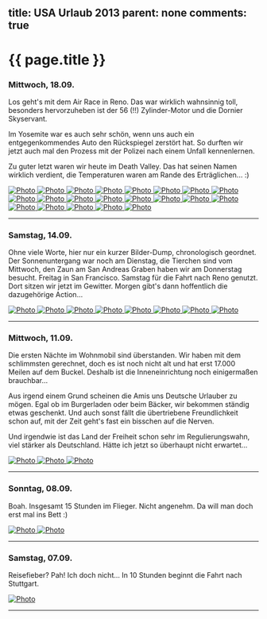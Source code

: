title: USA Urlaub 2013
parent: none
comments: true
---

# {{ page.title }}

### Mittwoch, 18.09.

Los geht's mit dem Air Race in Reno. Das war wirklich wahnsinnig toll, besonders hervorzuheben ist der 56 (!!) Zylinder-Motor und die Dornier Skyservant.

Im Yosemite war es auch sehr schön, wenn uns auch ein entgegenkommendes Auto den Rückspiegel zerstört hat. So durften wir jetzt auch mal den Prozess mit der Polizei nach einem Unfall kennenlernen.

Zu guter letzt waren wir heute im Death Valley. Das hat seinen Namen wirklich verdient, die Temperaturen waren am Rande des Erträglichen... :)

<div class="yoxview">
    <a href="img/usa_2013/09_15_action.jpg" class="thumbnail">
        <img src="img/usa_2013/09_15_action_small.jpg" alt="Photo" title="Reno Air Race">
    </a>
    <a href="img/usa_2013/09_15_do.jpg" class="thumbnail">
        <img src="img/usa_2013/09_15_do_small.jpg" alt="Photo" title="Dornier Skyservant">
    </a>
    <a href="img/usa_2013/09_15_sky.jpg" class="thumbnail">
        <img src="img/usa_2013/09_15_sky_small.jpg" alt="Photo" title="Motor von nahem">
    </a>
    <a href="img/usa_2013/09_15_reno.jpg" class="thumbnail">
        <img src="img/usa_2013/09_15_reno_small.jpg" alt="Photo" title="Eingang Reno Air Race">
    </a>
    <a href="img/usa_2013/09_15_red.jpg" class="thumbnail">
        <img src="img/usa_2013/09_15_red_small.jpg" alt="Photo" title="Big Red T6">
    </a>
    <a href="img/usa_2013/09_15_prop.jpg" class="thumbnail">
        <img src="img/usa_2013/09_15_prop_small.jpg" alt="Photo" title="Sternmotor offen">
    </a>
    <a href="img/usa_2013/09_15_jet.jpg" class="thumbnail">
        <img src="img/usa_2013/09_15_jet_small.jpg" alt="Photo" title="Jet Klasse">
    </a>
    <a href="img/usa_2013/09_15_flug.jpg" class="thumbnail">
        <img src="img/usa_2013/09_15_flug_small.jpg" alt="Photo" title="Kunstflug">
    </a>
    <a href="img/usa_2013/09_15_jagd.jpg" class="thumbnail">
        <img src="img/usa_2013/09_15_jagd_small.jpg" alt="Photo" title="Jagdflugzeug">
    </a>
    <a href="img/usa_2013/09_15_motor.jpg" class="thumbnail">
        <img src="img/usa_2013/09_15_motor_small.jpg" alt="Photo" title="56 Zylinder">
    </a>
    <a href="img/usa_2013/09_15_pow.jpg" class="thumbnail">
        <img src="img/usa_2013/09_15_pow_small.jpg" alt="Photo" title="For Prisoners of War, Missing in Action">
    </a>
    <a href="img/usa_2013/09_15_drag.jpg" class="thumbnail">
        <img src="img/usa_2013/09_15_drag_small.jpg" alt="Photo" title="Dragster mit Raketentriebwerk">
    </a>
    <a href="img/usa_2013/09_16_reh.jpg" class="thumbnail">
        <img src="img/usa_2013/09_16_reh_small.jpg" alt="Photo" title="Wildes Reh">
    </a>
    <a href="img/usa_2013/09_17_dome.jpg" class="thumbnail">
        <img src="img/usa_2013/09_17_dome_small.jpg" alt="Photo" title="Half Dome">
    </a>
    <a href="img/usa_2013/09_17_streifen.jpg" class="thumbnail">
        <img src="img/usa_2013/09_17_streifen_small.jpg" alt="Photo" title="Streifenhörnchen">
    </a>
    <a href="img/usa_2013/09_17_ranger.jpg" class="thumbnail">
        <img src="img/usa_2013/09_17_ranger_small.jpg" alt="Photo" title="Unser Zwischenfall">
    </a>
    <a href="img/usa_2013/09_18_basin.jpg" class="thumbnail">
        <img src="img/usa_2013/09_18_basin_small.jpg" alt="Photo" title="Tiefster Ort der USA">
    </a>
    <a href="img/usa_2013/09_18_sand.jpg" class="thumbnail">
        <img src="img/usa_2013/09_18_sand_small.jpg" alt="Photo" title="Dünen im Death Valley">
    </a>
    <a href="img/usa_2013/09_18_devil.jpg" class="thumbnail">
        <img src="img/usa_2013/09_18_devil_small.jpg" alt="Photo" title="Devils Golf Course">
    </a>
    <a href="img/usa_2013/09_18_zabriskie.jpg" class="thumbnail">
        <img src="img/usa_2013/09_18_zabriskie_small.jpg" alt="Photo" title="Am Zabriskie Point">
    </a>
    <a href="img/usa_2013/09_18_repair.jpg" class="thumbnail">
        <img src="img/usa_2013/09_18_repair_small.jpg" alt="Photo" title="Schnelle Reparatur">
    </a>
</div>
<hr>

### Samstag, 14.09.

Ohne viele Worte, hier nur ein kurzer Bilder-Dump, chronologisch geordnet. Der Sonnenuntergang war noch am Dienstag, die Tierchen sind vom Mittwoch, den Zaun am San Andreas Graben haben wir am Donnerstag besucht. Freitag in San Francisco. Samstag für die Fahrt nach Reno genutzt. Dort sitzen wir jetzt im Gewitter. Morgen gibt's dann hoffentlich die dazugehörige Action...

<div class="yoxview">
    <a href="img/usa_2013/09_10_sonne.jpg" class="thumbnail">
        <img src="img/usa_2013/09_10_sonne_small.jpg" alt="Photo" title="Sonnenuntergang">
    </a>
    <a href="img/usa_2013/09_11_grill.jpg" class="thumbnail">
        <img src="img/usa_2013/09_11_grill_small.jpg" alt="Photo" title="Abendessen">
    </a>
    <a href="img/usa_2013/09_11_horn.jpg" class="thumbnail">
        <img src="img/usa_2013/09_11_horn_small.jpg" alt="Photo" title="Streifenhörnchen">
    </a>
    <a href="img/usa_2013/09_11_moewe.jpg" class="thumbnail">
        <img src="img/usa_2013/09_11_moewe_small.jpg" alt="Photo" title="Möwen">
    </a>
    <a href="img/usa_2013/09_11_robbe.jpg" class="thumbnail">
        <img src="img/usa_2013/09_11_robbe_small.jpg" alt="Photo" title="Robben">
    </a>
    <a href="img/usa_2013/09_11_strand.jpg" class="thumbnail">
        <img src="img/usa_2013/09_11_strand_small.jpg" alt="Photo" title="Am Strand">
    </a>
    <a href="img/usa_2013/09_12_zaun.jpg" class="thumbnail">
        <img src="img/usa_2013/09_12_zaun_small.jpg" alt="Photo" title="San Andreas Graben">
    </a>
    <a href="img/usa_2013/09_13_golden_gate.jpg" class="thumbnail">
        <img src="img/usa_2013/09_13_golden_gate_small.jpg" alt="Photo" title="Golden Gate Brücke">
    </a>
</div>
<hr>

### Mittwoch, 11.09.

Die ersten Nächte im Wohnmobil sind überstanden. Wir haben mit dem schlimmsten gerechnet, doch es ist noch nicht alt und hat erst 17.000 Meilen auf dem Buckel. Deshalb ist die Inneneinrichtung noch einigermaßen brauchbar...

Aus irgend einem Grund scheinen die Amis uns Deutsche Urlauber zu mögen. Egal ob im Burgerladen oder beim Bäcker, wir bekommen ständig etwas geschenkt. Und auch sonst fällt die übertriebene Freundlichkeit schon auf, mit der Zeit geht's fast ein bisschen auf die Nerven.

Und irgendwie ist das Land der Freiheit schon sehr im Regulierungswahn, viel stärker als Deutschland. Hätte ich jetzt so überhaupt nicht erwartet...

<div class="yoxview">
    <a href="img/usa_2013/09_10_womo.jpg" class="thumbnail">
        <img src="img/usa_2013/09_10_womo_small.jpg" alt="Photo" title="Wohnmobil">
    </a>
    <a href="img/usa_2013/09_10_fw1.jpg" class="thumbnail">
        <img src="img/usa_2013/09_10_fw1_small.jpg" alt="Photo" title="Feuerwehr in LA">
    </a>
    <a href="img/usa_2013/09_10_fw2.jpg" class="thumbnail">
        <img src="img/usa_2013/09_10_fw2_small.jpg" alt="Photo" title="Feuerwehr im Einsatz">
    </a>
</div>
<hr>

### Sonntag, 08.09.

Boah. Insgesamt 15 Stunden im Flieger. Nicht angenehm. Da will man doch erst mal ins Bett :)

<div class="yoxview">
    <a href="img/usa_2013/09_08_stuttgart.jpg" class="thumbnail">
        <img src="img/usa_2013/09_08_stuttgart_small.jpg" alt="Photo" title="Flugzeug Stuttgart">
    </a>
    <a href="img/usa_2013/09_08_carson.jpg" class="thumbnail">
        <img src="img/usa_2013/09_08_carson_small.jpg" alt="Photo" title="Carson Mall LA">
    </a>
</div>
<hr>

### Samstag, 07.09.

Reisefieber? Pah! Ich doch nicht... In 10 Stunden beginnt die Fahrt nach Stuttgart.

<div class="yoxview">
    <a href="img/usa_2013/09_07_koffer.jpg" class="thumbnail">
        <img src="img/usa_2013/09_07_koffer_small.jpg" alt="Photo" title="Ich packe meinen Koffer...">
    </a>
</div>
<hr>
